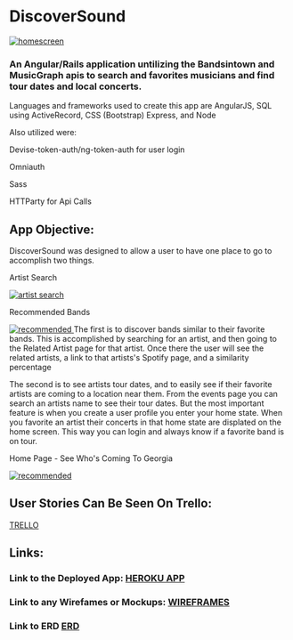 # DiscoverSound

[![homescreen](http://i.imgur.com/jusMzNE.png "DiscoverSound Home") ](http://discoversound.herokuapp.com)

### An Angular/Rails application untilizing the Bandsintown and MusicGraph apis to search and favorites musicians and find tour dates and local concerts.

Languages and frameworks used to create this app are AngularJS, SQL using ActiveRecord, CSS (Bootstrap) Express, and Node

Also utilized were:


Devise-token-auth/ng-token-auth for user login

Omniauth

Sass

HTTParty for Api Calls

## App Objective:
DiscoverSound was designed to allow a user to have one place to go to accomplish two things. 


Artist Search

[![artist search](http://i.imgur.com/HRL7FQh.png "DiscoverSound Artist Search") ](http://discoversound.herokuapp.com)

Recommended Bands

[![recommended](http://i.imgur.com/Ak56S9d.png "DiscoverSound Recommended Bands") ](http://discoversound.herokuapp.com)
The first is to discover bands similar to their favorite bands. This is accomplished by searching for an artist, and then going to the Related Artist page for that artist. Once there the user will see the related artists, a link to that artists's Spotify page, and a similarity percentage

The second is to see artists tour dates, and to easily see if their favorite artists are coming to a location near them. From the events page you can search an artists name to see their tour dates. But the most important feature is when you create a user profile you enter your home state. When you favorite an artist their concerts in that home state are displated on the home screen. This way you can login and always know if a favorite band is on tour.

Home Page - See Who's Coming To Georgia

[![recommended](http://i.imgur.com/KzU8kSd.png "DiscoverSound Recommended Bands") ](http://discoversound.herokuapp.com)

## User Stories Can Be Seen On Trello:

[TRELLO](https://trello.com/b/umXfoCWN/discoversound)

## Links:

### Link to the Deployed App: [HEROKU APP](http://discoversound.herokuapp.com)

### Link to any Wirefames or Mockups: [WIREFRAMES](https://drive.google.com/file/d/0BxNTgDjxlWy0OFY4c2ptODJ6T3M/view?usp=sharing)

### Link to ERD [ERD](https://docs.google.com/document/d/14PmUiUlZaIRDrF_AXG3BH7_yPFpzwCyjyjLgT5KZl1Q/edit?usp=sharing)